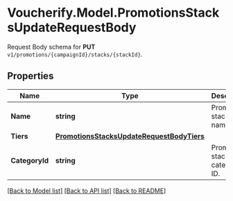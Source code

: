 # Voucherify.Model.PromotionsStacksUpdateRequestBody
Request Body schema for **PUT** `v1/promotions/{campaignId}/stacks/{stackId}`.

## Properties

Name | Type | Description | Notes
------------ | ------------- | ------------- | -------------
**Name** | **string** | Promotion stack name. | [optional] 
**Tiers** | [**PromotionsStacksUpdateRequestBodyTiers**](PromotionsStacksUpdateRequestBodyTiers.md) |  | [optional] 
**CategoryId** | **string** | Promotion stack category ID. | [optional] 

[[Back to Model list]](../../README.md#documentation-for-models) [[Back to API list]](../../README.md#documentation-for-api-endpoints) [[Back to README]](../../README.md)

